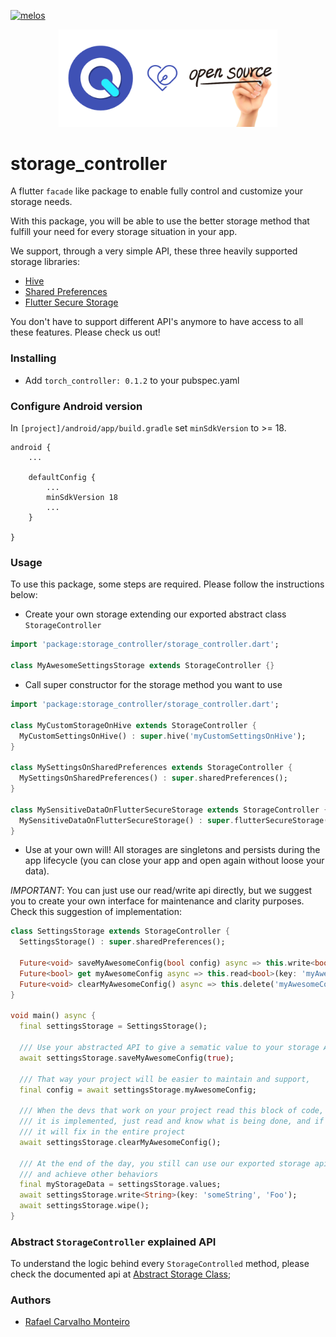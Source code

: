 [![melos](https://img.shields.io/badge/maintained%20with-melos-f700ff.svg?style=flat-square)](https://github.com/invertase/melos)

<p align="center">
  <img src="https://raw.githubusercontent.com/4itworks/opensource_qwkin_dart/master/.github/os.png?sanitize=true" width="350px">
</p>

# storage_controller
A flutter `facade` like package to enable fully control and customize your storage needs. 

With this package, you will be able to use the better storage method that fulfill your need for every storage situation in your app.

We support, through a very simple API, these three heavily supported storage libraries:

- [Hive](https://pub.dev/packages/hive)
- [Shared Preferences](https://pub.dev/packages/shared_preferences)
- [Flutter Secure Storage](https://pub.dev/packages/flutter_secure_storage)

You don't have to support different API's anymore to have access to all these features. Please check us out!

### Installing
- Add `torch_controller: 0.1.2` to your pubspec.yaml

### Configure Android version 
In `[project]/android/app/build.gradle` set `minSdkVersion` to >= 18.
```
android {
    ...
    
    defaultConfig {
        ...
        minSdkVersion 18
        ...
    }

}
```

### Usage

To use this package, some steps are required. Please follow the instructions below:

- Create your own storage extending our exported abstract class `StorageController`
```dart
import 'package:storage_controller/storage_controller.dart';

class MyAwesomeSettingsStorage extends StorageController {}
```
- Call super constructor for the storage method you want to use
```dart
import 'package:storage_controller/storage_controller.dart';

class MyCustomStorageOnHive extends StorageController { 
  MyCustomSettingsOnHive() : super.hive('myCustomSettingsOnHive');
}

class MySettingsOnSharedPreferences extends StorageController { 
  MySettingsOnSharedPreferences() : super.sharedPreferences();
}

class MySensitiveDataOnFlutterSecureStorage extends StorageController { 
  MySensitiveDataOnFlutterSecureStorage() : super.flutterSecureStorage();
}
```

- Use at your own will! All storages are singletons and persists during the app lifecycle (you can close your app and open again
without loose your data).

*IMPORTANT*: You can just use our read/write api directly, but we suggest you to create your own interface for maintenance
and clarity purposes. Check this suggestion of implementation:

```dart
class SettingsStorage extends StorageController {
  SettingsStorage() : super.sharedPreferences();

  Future<void> saveMyAwesomeConfig(bool config) async => this.write<bool>(key: 'myAwesomeConfig', value: config);
  Future<bool> get myAwesomeConfig async => this.read<bool>(key: 'myAwesomeConfig'); 
  Future<void> clearMyAwesomeConfig() async => this.delete('myAwesomeConfig');
}

void main() async {
  final settingsStorage = SettingsStorage();

  /// Use your abstracted API to give a sematic value to your storage API
  await settingsStorage.saveMyAwesomeConfig(true);
  
  /// That way your project will be easier to maintain and support, 
  final config = await settingsStorage.myAwesomeConfig;

  /// When the devs that work on your project read this block of code, they don't need to know how
  /// it is implemented, just read and know what is being done, and if a bug is fixed inside it, 
  /// it will fix in the entire project
  await settingsStorage.clearMyAwesomeConfig();

  /// At the end of the day, you still can use our exported storage api to perform some specific actions
  /// and achieve other behaviors
  final myStorageData = settingsStorage.values;
  await settingsStorage.write<String>(key: 'someString', 'Foo');
  await settingsStorage.wipe();
}
```

### Abstract `StorageController` explained API

To understand the logic behind every `StorageControlled` method, please check
the documented api at [Abstract Storage Class](./lib/src/storage.dart);

### Authors
- [Rafael Carvalho Monteiro](https://github.com/rafaelcmm)